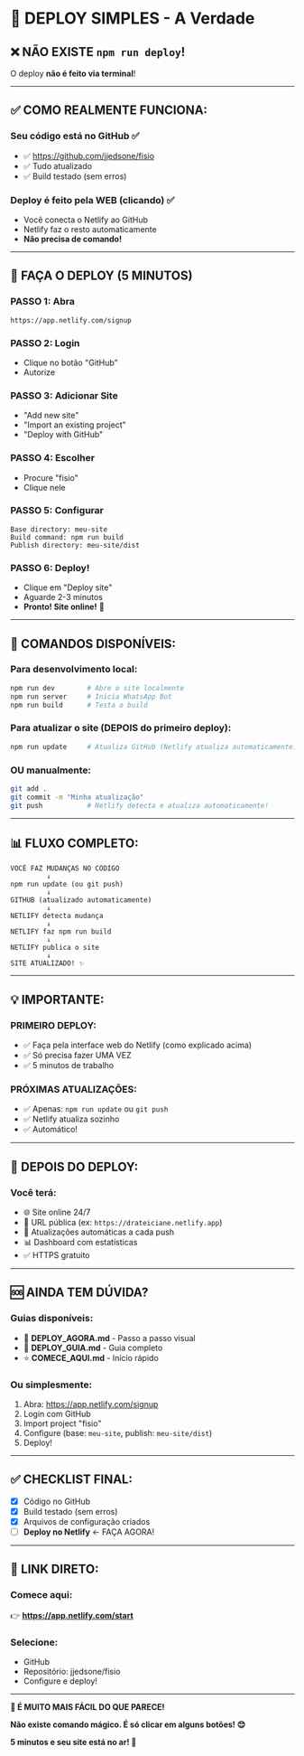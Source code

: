 # 🚀 DEPLOY SIMPLES - A Verdade

## ❌ NÃO EXISTE `npm run deploy`!

O deploy **não é feito via terminal**!

---

## ✅ COMO REALMENTE FUNCIONA:

### **Seu código está no GitHub** ✅
- ✅ https://github.com/jjedsone/fisio
- ✅ Tudo atualizado
- ✅ Build testado (sem erros)

### **Deploy é feito pela WEB (clicando)** ✅
- Você conecta o Netlify ao GitHub
- Netlify faz o resto automaticamente
- **Não precisa de comando!**

---

## 🎯 FAÇA O DEPLOY (5 MINUTOS)

### **PASSO 1:** Abra
```
https://app.netlify.com/signup
```

### **PASSO 2:** Login
- Clique no botão "GitHub"
- Autorize

### **PASSO 3:** Adicionar Site
- "Add new site"
- "Import an existing project"
- "Deploy with GitHub"

### **PASSO 4:** Escolher
- Procure "fisio"
- Clique nele

### **PASSO 5:** Configurar
```
Base directory: meu-site
Build command: npm run build
Publish directory: meu-site/dist
```

### **PASSO 6:** Deploy!
- Clique em "Deploy site"
- Aguarde 2-3 minutos
- **Pronto! Site online!** 🎉

---

## 🔄 COMANDOS DISPONÍVEIS:

### **Para desenvolvimento local:**
```bash
npm run dev        # Abre o site localmente
npm run server     # Inicia WhatsApp Bot
npm run build      # Testa o build
```

### **Para atualizar o site (DEPOIS do primeiro deploy):**
```bash
npm run update     # Atualiza GitHub (Netlify atualiza automaticamente)
```

### **OU manualmente:**
```bash
git add .
git commit -m "Minha atualização"
git push           # Netlify detecta e atualiza automaticamente!
```

---

## 📊 FLUXO COMPLETO:

```
VOCÊ FAZ MUDANÇAS NO CÓDIGO
         ↓
npm run update (ou git push)
         ↓
GITHUB (atualizado automaticamente)
         ↓
NETLIFY detecta mudança
         ↓
NETLIFY faz npm run build
         ↓
NETLIFY publica o site
         ↓
SITE ATUALIZADO! ✨
```

---

## 💡 IMPORTANTE:

### **PRIMEIRO DEPLOY:**
- ✅ Faça pela interface web do Netlify (como explicado acima)
- ✅ Só precisa fazer UMA VEZ
- ✅ 5 minutos de trabalho

### **PRÓXIMAS ATUALIZAÇÕES:**
- ✅ Apenas: `npm run update` ou `git push`
- ✅ Netlify atualiza sozinho
- ✅ Automático!

---

## 🎊 DEPOIS DO DEPLOY:

### Você terá:
- 🌐 Site online 24/7
- 📱 URL pública (ex: `https://drateiciane.netlify.app`)
- 🔄 Atualizações automáticas a cada push
- 📊 Dashboard com estatísticas
- ✅ HTTPS gratuito

---

## 🆘 AINDA TEM DÚVIDA?

### Guias disponíveis:
- 📖 **DEPLOY_AGORA.md** - Passo a passo visual
- 📘 **DEPLOY_GUIA.md** - Guia completo
- ⭐ **COMECE_AQUI.md** - Início rápido

### Ou simplesmente:
1. Abra: https://app.netlify.com/signup
2. Login com GitHub
3. Import project "fisio"
4. Configure (base: `meu-site`, publish: `meu-site/dist`)
5. Deploy!

---

## ✅ CHECKLIST FINAL:

- [x] Código no GitHub
- [x] Build testado (sem erros)
- [x] Arquivos de configuração criados
- [ ] **Deploy no Netlify** ← FAÇA AGORA!

---

## 🚀 LINK DIRETO:

### Comece aqui:
👉 **https://app.netlify.com/start**

### Selecione:
- GitHub
- Repositório: jjedsone/fisio
- Configure e deploy!

---

**💙 É MUITO MAIS FÁCIL DO QUE PARECE!**

**Não existe comando mágico. É só clicar em alguns botões! 😊**

**5 minutos e seu site está no ar! 🎉**


